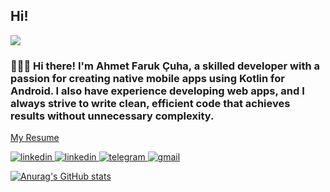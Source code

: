 
## Hi!

![](https://komarev.com/ghpvc/?username=farukcuha&color=blue)

### 👨🏻‍💻 Hi there! I'm Ahmet Faruk Çuha, a skilled developer with a passion for creating native mobile apps using Kotlin for Android. I also have experience developing web apps, and I always strive to write clean, efficient code that achieves results without unnecessary complexity.

[My Resume](https://resume.ahmetfarukcuha.me)

<a href="https://www.linkedin.com/in/ahmet-faruk-%C3%A7uha-5a8209116/">
    <img src="https://img.shields.io/badge/LinkedIn-0077B5?style=for-the-badge&logo=linkedin&logoColor=white" alt="linkedin"> 
</a>

<a href="https://twitter.com/faruk__cuha">
    <img src="https://img.shields.io/badge/Twitter-1DA1F2?style=for-the-badge&logo=twitter&logoColor=white" alt="linkedin"> 
</a>

<a href="https://t.me/farukcuha">
    <img src="https://img.shields.io/badge/Telegram-2CA5E0?style=for-the-badge&logo=telegram&logoColor=white" alt="telegram">
</a>

<a href="mailto:ahmetfarukucuha@gmail.com">
    <img src="https://img.shields.io/badge/Gmail-D14836?style=for-the-badge&logo=gmail&logoColor=white" alt="gmail">
</a>

[![Anurag's GitHub stats](https://github-readme-stats.vercel.app/api?username=farukcuha&show_icons=true&theme=light)](https://github.com/farukcuha/README.md)





